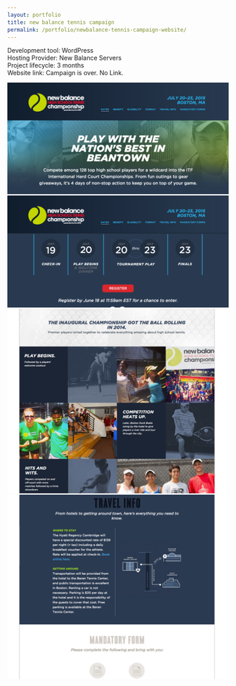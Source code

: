 ```yaml
---
layout: portfolio
title: new balance tennis campaign
permalink: /portfolio/newbalance-tennis-campaign-website/
---
```


Development tool: WordPress         
Hosting Provider: New Balance Servers  
Project lifecycle: 3 months  
Website link: Campaign is over. No Link.    

<img src="/img/full/new/eas/tennis/full-nb-tennis-page1.png">

<img src="/img/full/new/eas/tennis/full-nb-tennis-page2.png">

<img src="/img/full/new/eas/tennis/full-nb-tennis-page3.png">

<img src="/img/full/new/eas/tennis/full-nb-tennis-page4.png">